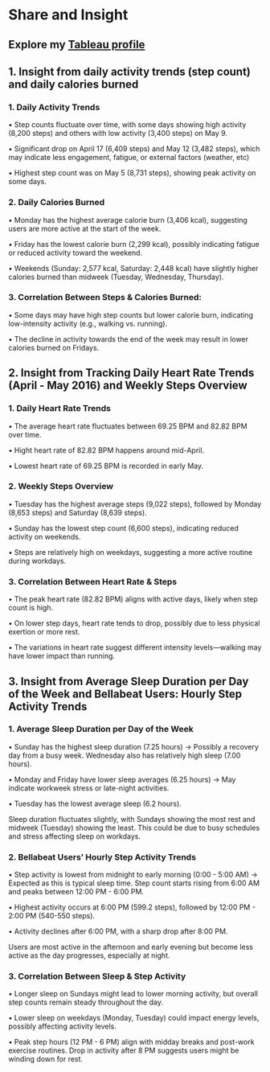 # Share and Insight

## Explore my [Tableau profile](https://public.tableau.com/views/BellabeatProjectGoogle/Dashboard1?:language=en-US&:sid=&:redirect=auth&:display_count=n&:origin=viz_share_link)

## 1. Insight from daily activity trends (step count) and daily calories burned

### 1. Daily Activity Trends

• Step counts fluctuate over time, with some days showing high activity (8,200 steps) and others with low activity (3,400 steps) on May 9.

• Significant drop on April 17 (6,409 steps) and May 12 (3,482 steps), which may indicate less engagement, fatigue, or external factors (weather, etc)

• Highest step count was on May 5 (8,731 steps), showing peak activity on some days.

### 2. Daily Calories Burned

• Monday has the highest average calorie burn (3,406 kcal), suggesting users are more active at the start of the week.

• Friday has the lowest calorie burn (2,299 kcal), possibly indicating fatigue or reduced activity toward the weekend.

• Weekends (Sunday: 2,577 kcal, Saturday: 2,448 kcal) have slightly higher calories burned than midweek (Tuesday, Wednesday, Thursday).

### 3. Correlation Between Steps & Calories Burned:

• Some days may have high step counts but lower calorie burn, indicating low-intensity activity (e.g., walking vs. running).

• The decline in activity towards the end of the week may result in lower calories burned on Fridays.

## 2. Insight from Tracking Daily Heart Rate Trends (April - May 2016) and Weekly Steps Overview

### 1. Daily Heart Rate Trends

• The average heart rate fluctuates between 69.25 BPM and 82.82 BPM over time.

• Hight heart rate of 82.82 BPM happens around mid-April.

• Lowest heart rate of 69.25 BPM is recorded in early May.

### 2. Weekly Steps Overview

• Tuesday has the highest average steps (9,022 steps), followed by Monday (8,653 steps) and Saturday (8,639 steps).

• Sunday has the lowest step count (6,600 steps), indicating reduced activity on weekends.

• Steps are relatively high on weekdays, suggesting a more active routine during workdays.

### 3. Correlation Between Heart Rate & Steps

• The peak heart rate (82.82 BPM) aligns with active days, likely when step count is high.

• On lower step days, heart rate tends to drop, possibly due to less physical exertion or more rest.

• The variations in heart rate suggest different intensity levels—walking may have lower impact than running.

## 3. Insight from Average Sleep Duration per Day of the Week and Bellabeat Users: Hourly Step Activity Trends

### 1. Average Sleep Duration per Day of the Week

• Sunday has the highest sleep duration (7.25 hours) → Possibly a recovery day from a busy week. Wednesday also has relatively high sleep (7.00 hours).

• Monday and Friday have lower sleep averages (6.25 hours) → May indicate workweek stress or late-night activities.

• Tuesday has the lowest average sleep (6.2 hours).

Sleep duration fluctuates slightly, with Sundays showing the most rest and midweek (Tuesday) showing the least. This could be due to busy schedules and stress affecting sleep on workdays.

### 2. Bellabeat Users’ Hourly Step Activity Trends

• Step activity is lowest from midnight to early morning (0:00 - 5:00 AM) → Expected as this is typical sleep time. Step count starts rising from 6:00 AM and peaks between 12:00 PM - 6:00 PM.

• Highest activity occurs at 6:00 PM (599.2 steps), followed by 12:00 PM - 2:00 PM (540-550 steps).

• Activity declines after 6:00 PM, with a sharp drop after 8:00 PM.

Users are most active in the afternoon and early evening but become less active as the day progresses, especially at night.

### 3. Correlation Between Sleep & Step Activity

• Longer sleep on Sundays might lead to lower morning activity, but overall step counts remain steady throughout the day.

• Lower sleep on weekdays (Monday, Tuesday) could impact energy levels, possibly affecting activity levels.

• Peak step hours (12 PM - 6 PM) align with midday breaks and post-work exercise routines. Drop in activity after 8 PM suggests users might be winding down for rest.
